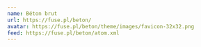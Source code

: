 ```yaml
---
name: Béton brut
url: https://fuse.pl/beton/
avatar: https://fuse.pl/beton/theme/images/favicon-32x32.png
feed: https://fuse.pl/beton/atom.xml
---
```


